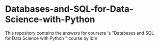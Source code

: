 # Databases-and-SQL-for-Data-Science-with-Python
This repository contains the answers for coursera 's "Databases and SQL for Data Science with Python " course by ibm
